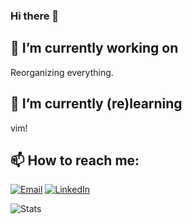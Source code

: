 ### Hi there 👋

## 🔭 I’m currently working on 

Reorganizing everything.

## 🌱 I’m currently (re)learning 

vim!

## 📫 How to reach me:

[![Email](https://img.shields.io/badge/Email-f1f1f1?style=for-the-badge&logo=gmail&logoColor=0f111a)](mailto:anthony.deaver@skillsoft.com)
[![LinkedIn](https://img.shields.io/badge/LinkedIn-0077B5?style=for-the-badge&logo=linkedin&logoColor=white)](https://www.linkedin.com/in/anthonydeaver/)

![Stats](https://github-readme-stats.vercel.app/api?username=aydeaver&theme=github_dark)

<!--
**anthonydeaver/anthonydeaver** is a ✨ _special_ ✨ repository because its `README.md` (this file) appears on your GitHub profile.

Here are some ideas to get you started:

- 🔭 I’m currently working on ...
- 🌱 I’m currently learning ...
- 👯 I’m looking to collaborate on ...
- 🤔 I’m looking for help with ...
- 💬 Ask me about ...
- 📫 How to reach me: ...
- 😄 Pronouns: ...
- ⚡ Fun fact: ...
-->

